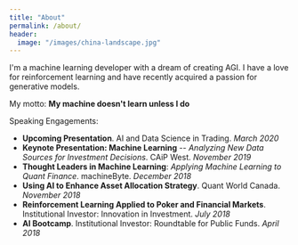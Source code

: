```yaml
---
title: "About"
permalink: /about/
header:
  image: "/images/china-landscape.jpg"
---
```


I'm a machine learning developer with a dream of creating AGI. I have a love for reinforcement learning and have recently acquired a passion for generative models.

My motto: **My machine doesn't learn unless I do**

Speaking Engagements:

* **Upcoming Presentation**. AI and Data Science in Trading. *March 2020*
* **Keynote Presentation: Machine Learning** -- *Analyzing New Data Sources for Investment Decisions*. CAiP West. *November 2019*
* **Thought Leaders in Machine Learning**: *Applying Machine Learning to Quant Finance*. machineByte. *December 2018*
* **Using AI to Enhance Asset Allocation Strategy**. Quant World Canada. *November 2018*
* **Reinforcement Learning Applied to Poker and Financial Markets**. Institutional Investor:
Innovation in Investment. *July 2018*
* **AI Bootcamp**. Institutional Investor: Roundtable for Public Funds. *April 2018*
